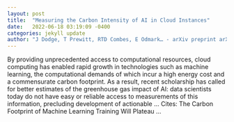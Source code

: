 ```yaml
---
layout: post
title:  "Measuring the Carbon Intensity of AI in Cloud Instances"
date:   2022-06-18 03:19:09 -0400
categories: jekyll update
author: "J Dodge, T Prewitt, RTD Combes, E Odmark… - arXiv preprint arXiv …, 2022"
---
```

By providing unprecedented access to computational resources, cloud computing has enabled rapid growth in technologies such as machine learning, the computational demands of which incur a high energy cost and a commensurate carbon footprint. As a result, recent scholarship has called for better estimates of the greenhouse gas impact of AI: data scientists today do not have easy or reliable access to measurements of this information, precluding development of actionable …
Cites: ‪The Carbon Footprint of Machine Learning Training Will Plateau …‬  